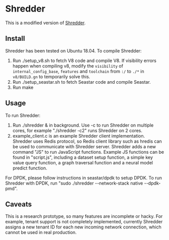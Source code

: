 # Shredder
This is a modified version of [Shredder](https://github.com/utah-scs/shredder).

## Install
Shredder has been tested on Ubuntu 18.04. 
To compile Shredder:
1. Run ./setup_v8.sh to fetch V8 code and compile V8. If visibility errors happen when compiling v8, modify the `visibility` of `internal_config_base`, `features` and `toolchain` from `:/` to `./*` in `v8/BUILD.gn` to temporarily solve this. 
2. Run ./setup_seastar.sh to fetch Seastar code and compile Seastar.
3. Run make

## Usage
To run Shredder:
1. Run ./shredder & in background. Use -c to run Shredder on multiple cores, for example "./shredder -c2" runs Shredder on 2 cores.
2. example_client.c is an example Shredder client implementation. 
   Shredder uses Redis protocol, so Redis client library such as hredis can be used to communicate with Shredder server.
   Shredder adds a new command "JS" to run JavaScript functions. Example JS functions can be found in "script.js", including a dataset setup function, a simple key value query function, a graph traversal function and a neural model predict function.

For DPDK, please follow instructions in seastar/dpdk to setup DPDK. To run Shredder with DPDK, run "sudo ./shredder --network-stack native --dpdk-pmd".

## Caveats

This is a research prototype, so many features are incomplete or hacky.
For example, tenant support is not completely implemented, currently Shredder assigns a new tenant ID for each new incoming network connection, which cannot be used in real production.
